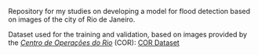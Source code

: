 Repository for my studies on developing a model for flood detection based on images of the city of Rio de Janeiro.

Dataset used for the training and validation, based on images provided by the [*Centro de Operações do Rio*](https://cor.rio/) (COR): 
[COR Dataset](https://drive.google.com/file/d/1UsEIVATahkaCtkrg60Md4fa07wfc7aPd/view?usp=sharing)